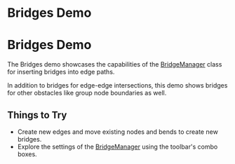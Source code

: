 <!--
 //////////////////////////////////////////////////////////////////////////////
 // @license
 // This file is part of yFiles for HTML 2.6.0.4.
 // Use is subject to license terms.
 //
 // Copyright (c) 2000-2024 by yWorks GmbH, Vor dem Kreuzberg 28,
 // 72070 Tuebingen, Germany. All rights reserved.
 //
 //////////////////////////////////////////////////////////////////////////////
-->
# Bridges Demo

# Bridges Demo

The Bridges demo showcases the capabilities of the [BridgeManager](https://docs.yworks.com/yfileshtml/#/api/BridgeManager) class for inserting bridges into edge paths.

In addition to bridges for edge-edge intersections, this demo shows bridges for other obstacles like group node boundaries as well.

## Things to Try

- Create new edges and move existing nodes and bends to create new bridges.
- Explore the settings of the [BridgeManager](https://docs.yworks.com/yfileshtml/#/api/BridgeManager) using the toolbar's combo boxes.
